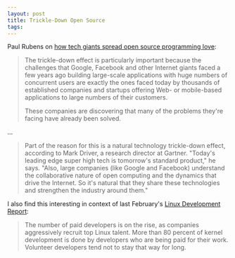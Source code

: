 ```yaml
---
layout: post
title: Trickle-Down Open Source
tags:
---
```


Paul Rubens on [how tech giants spread open source programming love](http://www.infoworld.com/article/3020442/open-source-tools/how-tech-giants-spread-open-source-programming-love.html#tk.rss_opensourcetools):

> The trickle-down effect is particularly important because the challenges that Google, Facebook and other Internet giants faced a few years ago building large-scale applications with huge numbers of concurrent users are exactly the ones faced today by thousands of established companies and startups offering Web- or mobile-based applications to large numbers of their customers.
>
> These companies are discovering that many of the problems they're facing have already been solved.

…

> Part of the reason for this is a natural technology trickle-down effect, according to Mark Driver, a research director at Gartner. "Today's leading edge super high tech is tomorrow's standard product," he says. "Also, large companies (like Google and Facebook) understand the collaborative nature of open computing and the dynamics that drive the Internet. So it's natural that they share these technologies and strengthen the industry around them."

I also find this interesting in context of last February's [Linux Development Report](http://www.linuxfoundation.org/news-media/announcements/2015/02/linux-foundation-releases-linux-development-report):

> The number of paid developers is on the rise, as companies aggressively recruit top Linux talent. More than 80 percent of kernel development is done by developers who are being paid for their work. Volunteer developers tend not to stay that way for long.
